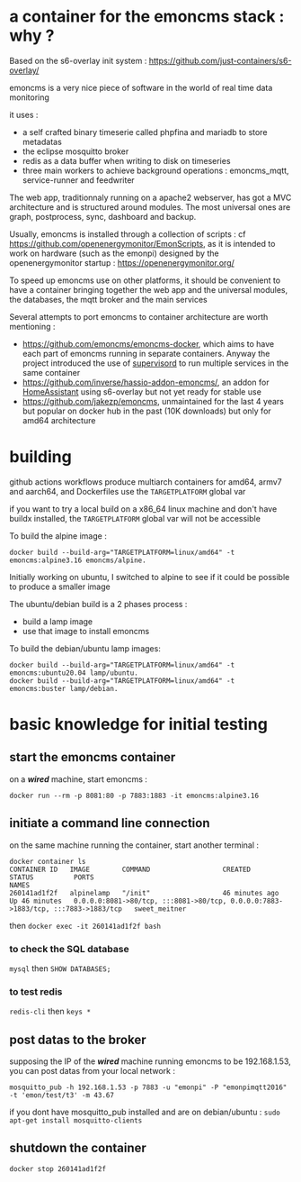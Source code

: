 # a container for the emoncms stack : why ?

Based on the s6-overlay init system : https://github.com/just-containers/s6-overlay/

emoncms is a very nice piece of software in the world of real time data monitoring

it uses : 
- a self crafted binary timeserie called phpfina and mariadb to store metadatas
- the eclipse mosquitto broker
- redis as a data buffer when writing to disk on timeseries
- three main workers to achieve background operations : emoncms_mqtt, service-runner and feedwriter

The web app, traditionnaly running on a apache2 webserver, has got a MVC architecture and is structured around modules. The most universal ones are graph, postprocess, sync, dashboard and backup. 

Usually, emoncms is installed through a collection of scripts : cf https://github.com/openenergymonitor/EmonScripts, as it is intended to work on hardware (such as the emonpi) designed by the openenergymonitor startup : https://openenergymonitor.org/

To speed up emoncms use on other platforms, it should be convenient to have a container bringing together the web app and the universal modules, the databases, the mqtt broker and the main services

Several attempts to port emoncms to container architecture are worth mentioning :

- https://github.com/emoncms/emoncms-docker, which aims to have each part of emoncms running in separate containers. Anyway the project introduced the use of [supervisord](http://supervisord.org/) to run multiple services in the same container
- https://github.com/inverse/hassio-addon-emoncms/, an addon for [HomeAssistant](https://www.home-assistant.io) using s6-overlay but not yet ready for stable use
- https://github.com/jakezp/emoncms, unmaintained for the last 4 years but popular on docker hub in the past (10K downloads) but only for amd64 architecture

# building

github actions workflows produce multiarch containers for amd64, armv7 and aarch64, and Dockerfiles use the `TARGETPLATFORM` global var

if you want to try a local build on a x86_64 linux machine and don't have buildx installed, the `TARGETPLATFORM` global var will not be accessible

To build the alpine image :

```
docker build --build-arg="TARGETPLATFORM=linux/amd64" -t emoncms:alpine3.16 emoncms/alpine.
```

Initially working on ubuntu, I switched to alpine to see if it could be possible to produce a smaller image

The ubuntu/debian build is a 2 phases process : 
- build a lamp image
- use that image to install emoncms

To build the debian/ubuntu lamp images:

```
docker build --build-arg="TARGETPLATFORM=linux/amd64" -t emoncms:ubuntu20.04 lamp/ubuntu.
docker build --build-arg="TARGETPLATFORM=linux/amd64" -t emoncms:buster lamp/debian.
```

# basic knowledge for initial testing

## start the emoncms container

on a ***wired*** machine, start emoncms :
```
docker run --rm -p 8081:80 -p 7883:1883 -it emoncms:alpine3.16
```
## initiate a command line connection

on the same machine running the container, start another terminal :
```
docker container ls
CONTAINER ID   IMAGE        COMMAND                  CREATED          STATUS          PORTS                                                                              NAMES
260141ad1f2f   alpinelamp   "/init"                  46 minutes ago   Up 46 minutes   0.0.0.0:8081->80/tcp, :::8081->80/tcp, 0.0.0.0:7883->1883/tcp, :::7883->1883/tcp   sweet_meitner
```
then `docker exec -it 260141ad1f2f bash`

### to check the SQL database

`mysql` then `SHOW DATABASES;`

### to test redis

`redis-cli` then `keys *`

## post datas to the broker

supposing the IP of the ***wired*** machine running emoncms to be 192.168.1.53, you can post datas from your local network :
```
mosquitto_pub -h 192.168.1.53 -p 7883 -u "emonpi" -P "emonpimqtt2016" -t 'emon/test/t3' -m 43.67
```
if you dont have mosquitto_pub installed and are on debian/ubuntu : `sudo apt-get install mosquitto-clients`

## shutdown the container 

`docker stop 260141ad1f2f`
